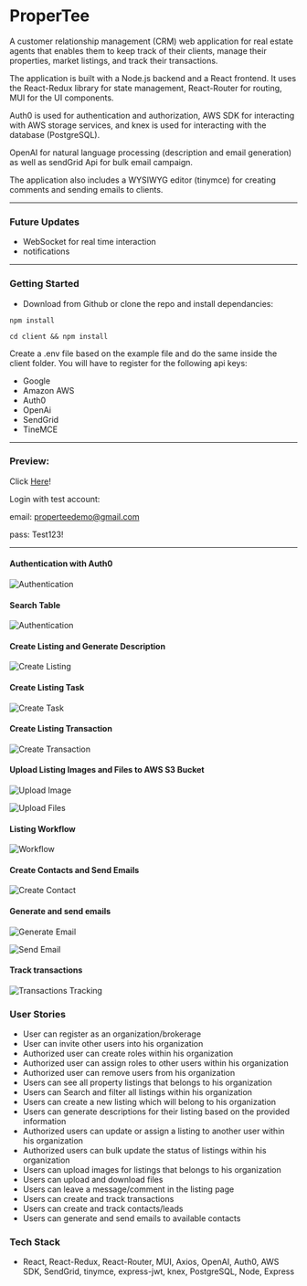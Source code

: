 # ProperTee

A customer relationship management (CRM) web application for real estate agents that enables them to keep track of their clients, manage their properties, market listings, and track their transactions.

The application is built with a Node.js backend and a React frontend. It uses the React-Redux library for state management, React-Router for routing, MUI for the UI components.

Auth0 is used for authentication and authorization, AWS SDK for interacting with AWS storage services, and knex is used for interacting with the database (PostgreSQL).

OpenAI for natural language processing (description and email generation) as well as sendGrid Api for bulk email campaign.

The application also includes a WYSIWYG editor (tinymce) for creating comments and sending emails to clients.

---

### Future Updates

- WebSocket for real time interaction
- notifications

---

### Getting Started

- Download from Github or clone the repo and install dependancies:

```
npm install

cd client && npm install
```

Create a .env file based on the example file and do the same inside the client folder. You will have to register for the following api keys:

- Google
- Amazon AWS
- Auth0
- OpenAi
- SendGrid
- TineMCE

---

### Preview:

Click [Here](https://my-property-management-system.herokuapp.com/)!

Login with test account:

email: properteedemo@gmail.com

pass: Test123!

---

#### Authentication with Auth0

![Authentication](https://github.com/amuliawijaya23/property-management-system/blob/main/assets/authentication.gif?raw=true)

#### Search Table

![Authentication](https://github.com/amuliawijaya23/property-management-system/blob/main/assets/talbe_search.gif?raw=true)

#### Create Listing and Generate Description

![Create Listing](https://github.com/amuliawijaya23/property-management-system/blob/main/assets/create_listing_and_generate_description.gif?raw=true)

#### Create Listing Task

![Create Task](https://github.com/amuliawijaya23/property-management-system/blob/main/assets/create_task.gif?raw=true)

#### Create Listing Transaction

![Create Transaction](https://github.com/amuliawijaya23/property-management-system/blob/main/assets/create_transaction.gif?raw=true)

#### Upload Listing Images and Files to AWS S3 Bucket

![Upload Image](https://github.com/amuliawijaya23/property-management-system/blob/main/assets/image_upload.gif?raw=true)

![Upload Files](https://github.com/amuliawijaya23/property-management-system/blob/main/assets/upload_download_file.gif?raw=true)

#### Listing Workflow

![Workflow](https://github.com/amuliawijaya23/property-management-system/blob/main/assets/workflow.gif?raw=true)

#### Create Contacts and Send Emails

![Create Contact](https://github.com/amuliawijaya23/property-management-system/blob/main/assets/create_contacts.gif?raw=true)

#### Generate and send emails

![Generate Email](https://github.com/amuliawijaya23/property-management-system/blob/main/assets/generate_cold_email.gif?raw=true)

![Send Email](https://github.com/amuliawijaya23/property-management-system/blob/main/assets/send_emails.gif?raw=true)

#### Track transactions

![Transactions Tracking](https://github.com/amuliawijaya23/property-management-system/blob/main/assets/transactions_tracking.gif?raw=true)

### User Stories

- User can register as an organization/brokerage
- User can invite other users into his organization
- Authorized user can create roles within his organization
- Authorized user can assign roles to other users within his organization
- Authorized user can remove users from his organization
- Users can see all property listings that belongs to his organization
- Users can Search and filter all listings within his organization
- Users can create a new listing which will belong to his organization
- Users can generate descriptions for their listing based on the provided information
- Authorized users can update or assign a listing to another user within his organization
- Authorized users can bulk update the status of listings within his organization
- Users can upload images for listings that belongs to his organization
- Users can upload and download files
- Users can leave a message/comment in the listing page
- Users can create and track transactions
- Users can create and track contacts/leads
- Users can generate and send emails to available contacts

### Tech Stack

- React, React-Redux, React-Router, MUI, Axios, OpenAI, Auth0, AWS SDK, SendGrid, tinymce, express-jwt, knex, PostgreSQL, Node, Express
